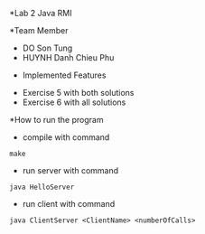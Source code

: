 *Lab 2 Java RMI

*Team Member
+ DO Son Tung
+ HUYNH Danh Chieu Phu

* Implemented Features
+ Exercise 5 with both solutions
+ Exercise 6 with all solutions

*How to run the program
+ compile with command
~~~~
make
~~~~
+ run server with command
~~~~
java HelloServer
~~~~
+ run client with command
~~~~
java ClientServer <ClientName> <numberOfCalls>
~~~~
